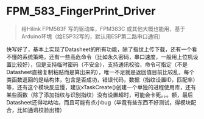 # FPM_583_FingerPrint_Driver

> 给Hilink FPM583F 写的驱动库，FPM383C 或其他大概也能用，基于Arduino环境（给ESP32写的，默认用ESP第二路串口通讯）

快写好了，基本上实现了Datasheet的所有功能，除了指纹上传下载，还有一个看不懂的系统策略，还有一些高危命令（比如永久密码，串口速度，一般用上位机设置比较好），但是支持临时密码（不安全），支持通讯校验，命令可指定（不是Datasheet直接复制粘贴而是算出来的），唯一不足就是返回值目前比较乱，每个类函数返回的是结构体，包含是否成功，错误代码，数据（指纹设置ID，匹配率）等，还有这个模块反应慢，建议xTaskCreate()创建一个单独的进程使用库，还有某些函数（除了添加指纹与识别指纹）没有设置超时，可能会卡死。。。额，最后Datasheet还得咕咕咕，而且可能有点小bug（毕竟有些东西不好测试，得模块配合，比如通讯校验出错）
